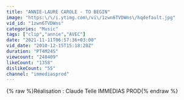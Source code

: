 ```yaml
---
title: "ANNIE-LAURE CAROLE - TO BEGIN"
image: "https:\/\/i.ytimg.com\/vi\/1zwn6TVDWns\/hqdefault.jpg"
vid_id: "1zwn6TVDWns"
categories: "Music"
tags: ["clip","annie","AVEC"]
date: "2021-11-11T06:57:36+03:00"
vid_date: "2010-12-15T15:18:20Z"
duration: "PT4M24S"
viewcount: "248409"
likeCount: "1358"
dislikeCount: "55"
channel: "immediasprod"
---
```

{% raw %}Réalisation : Claude Telle IMMEDIAS PROD{% endraw %}
